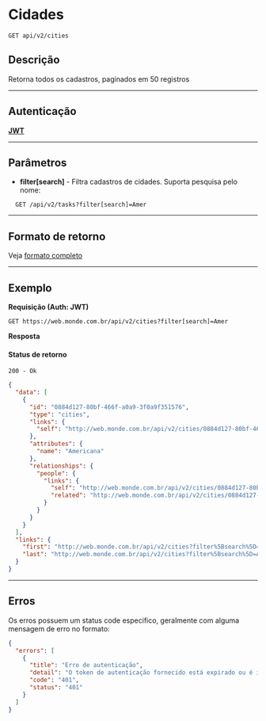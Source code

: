 # Cidades

    GET api/v2/cities

## Descrição
Retorna todos os cadastros, paginados em 50 registros

***

## Autenticação
**[JWT](../authentication/POST_tokens.md)**

***

## Parâmetros

  - **filter[search]** - Filtra cadastros de cidades. Suporta pesquisa pelo nome:

  ```
    GET /api/v2/tasks?filter[search]=Amer
  ```

***

## Formato de retorno

  Veja [formato completo](../full_format.md#cidades)

***

## Exemplo
  **Requisição (Auth: JWT)**

    GET https://web.monde.com.br/api/v2/cities?filter[search]=Amer

  **Resposta**

  #### Status de retorno
    200 - Ok

  ``` json
  {
    "data": [
      {
        "id": "0884d127-80bf-466f-a0a9-3f0a9f351576",
        "type": "cities",
        "links": {
          "self": "http://web.monde.com.br/api/v2/cities/0884d127-80bf-466f-a0a9-3f0a9f351576"
        },
        "attributes": {
          "name": "Americana"
        },
        "relationships": {
          "people": {
            "links": {
              "self": "http://web.monde.com.br/api/v2/cities/0884d127-80bf-466f-a0a9-3f0a9f351576/relationships/people",
              "related": "http://web.monde.com.br/api/v2/cities/0884d127-80bf-466f-a0a9-3f0a9f351576/people"
            }
          }
        }
      }
    ],
    "links": {
      "first": "http://web.monde.com.br/api/v2/cities?filter%5Bsearch%5D=Amer&page%5Bnumber%5D=1&page%5Bsize%5D=50",
      "last": "http://web.monde.com.br/api/v2/cities?filter%5Bsearch%5D=Amer&page%5Bnumber%5D=1&page%5Bsize%5D=50"
    }
  }
  ```

***

## Erros
Os erros possuem um status code especifico, geralmente com alguma mensagem de erro no formato:
``` json
{
  "errors": [
    {
      "title": "Erro de autenticação",
      "detail": "O token de autenticação fornecido está expirado ou é inválido",
      "code": "401",
      "status": "401"
    }
  ]
}
```